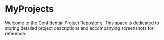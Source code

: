 # MyProjects
Welcome to the Confidential Project Repository. This space is dedicated to storing detailed project descriptions and accompanying screenshots for reference.
